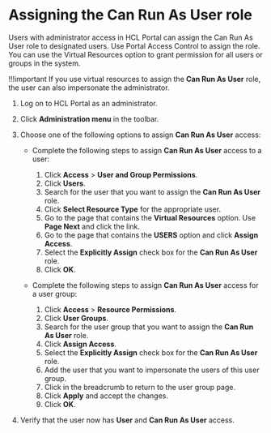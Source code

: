 # Assigning the Can Run As User role

Users with administrator access in HCL Portal can assign the Can Run As User role to designated users. Use Portal Access Control to assign the role. You can use the Virtual Resources option to grant permission for all users or groups in the system.

!!!important
    If you use virtual resources to assign the **Can Run As User** role, the user can also impersonate the administrator.

1.  Log on to HCL Portal as an administrator.

2.  Click **Administration menu** in the toolbar.

3.  Choose one of the following options to assign **Can Run As User** access:

    -   Complete the following steps to assign **Can Run As User** access to a user:
        1.  Click **Access** \> **User and Group Permissions**.
        2.  Click **Users**.
        3.  Search for the user that you want to assign the **Can Run As User** role.
        4.  Click **Select Resource Type** for the appropriate user.
        5.  Go to the page that contains the **Virtual Resources** option. Use **Page Next** and click the link.
        6.  Go to the page that contains the **USERS** option and click **Assign Access**.
        7.  Select the **Explicitly Assign** check box for the **Can Run As User** role.
        8.  Click **OK**.
        
    -   Complete the following steps to assign **Can Run As User** access for a user group:
        1.  Click **Access** \> **Resource Permissions**.
        2.  Click **User Groups**.
        3.  Search for the user group that you want to assign the **Can Run As User** role.
        4.  Click **Assign Access**.
        5.  Select the **Explicitly Assign** check box for the **Can Run As User** role.
        6.  Add the user that you want to impersonate the users of this user group.
        7.  Click in the breadcrumb to return to the user group page.
        8.  Click **Apply** and accept the changes.
        9.  Click **OK**.

4.  Verify that the user now has **User** and **Can Run As User** access.



